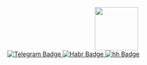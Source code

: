 <div id="header" align="center">
  <img src="https://media3.giphy.com/media/f3CtEsJ72j86DIumaJ/giphy.gif" width="100"/>
</div>
<div id="badges">
  <a href="https://t.me/a_merkin">
    <img src="https://img.shields.io/badge/Telegram-blue?style=for-the-badge&logo=Telegram&logoColor=white" alt="Telegram Badge"/>
  <a/>
  <a href="https://career.habr.com/a_merkin">
    <img src="https://img.shields.io/badge/Habr-green?style=for-the-badge&logo=Habr&logoColor=white" alt="Habr Badge"/>
  <a/>
  <a href="https://hh.ru/resume/298f3537ff08f6f2cf0039ed1f566662737032">
    <img src="https://img.shields.io/badge/hh ru-red?style=for-the-badge&logo=HH&logoColor=white" alt="hh Badge"/>
  <a/>
</div>
<!--
**dlt-yee/dlt-yee** is a ✨ _special_ ✨ repository because its `README.md` (this file) appears on your GitHub profile.

Here are some ideas to get you started:

- 🔭 I’m currently working on ...
- 🌱 I’m currently learning ...
- 👯 I’m looking to collaborate on ...
- 🤔 I’m looking for help with ...
- 💬 Ask me about ...
- 📫 How to reach me: ...
- 😄 Pronouns: ...
- ⚡ Fun fact: ...
-->
